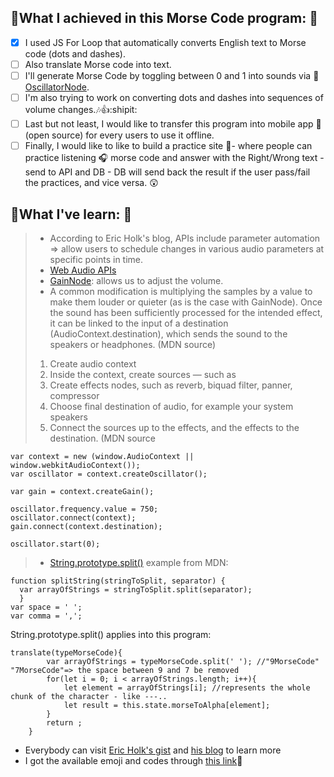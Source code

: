 ## :dizzy:What I achieved in this Morse Code program: :dizzy:

- [x] I used JS For Loop that automatically converts English text to Morse code (dots and dashes). 
- [ ] Also translate Morse code into text.
- [ ] I'll generate Morse Code by toggling between 0 and 1 into sounds via :loudspeaker: [OscillatorNode](https://developer.mozilla.org/en-US/docs/Web/API/OscillatorNode).
- [ ] I'm also trying to work on converting dots and dashes into sequences of volume changes.:notes::thumbsup::shipit:
- [ ] Last but not least, I would like to transfer this program into mobile app :iphone:(open source) for every users to use it offline.
- [ ] Finally, I would like to like to build a practice site :memo:- where people can practice listening :headphones: morse code and answer with the Right/Wrong text - send to API and DB - DB will send back the result if the user pass/fail the practices, and vice versa. :astonished:

## :eyes:What I've learn: :eyes:

>- According to Eric Holk's blog, APIs include parameter automation => allow users to schedule changes in various audio parameters at specific points in time.
>- [Web Audio APIs](https://developer.mozilla.org/en-US/docs/Web/API/Web_Audio_API)
>- [GainNode](https://developer.mozilla.org/en-US/docs/Web/API/GainNode): allows us to adjust the volume.
>- A common modification is multiplying the samples by a value to make them louder or quieter (as is the case with GainNode). Once the sound has been sufficiently processed for the intended effect, it can be linked to the input of a destination (AudioContext.destination), which sends the sound to the speakers or headphones. (MDN source)
> 1. Create audio context
> 2. Inside the context, create sources — such as <audio>, oscillator, stream
> 3. Create effects nodes, such as reverb, biquad filter, panner, compressor
> 4. Choose final destination of audio, for example your system speakers
> 5. Connect the sources up to the effects, and the effects to the destination. (MDN source
 
```
var context = new (window.AudioContext || window.webkitAudioContext());
var oscillator = context.createOscillator();

var gain = context.createGain();

oscillator.frequency.value = 750;
oscillator.connect(context);
gain.connect(context.destination);

oscillator.start(0);
```
> - [String.prototype.split()](https://developer.mozilla.org/en-US/docs/Web/JavaScript/Reference/Global_Objects/String/split) example from MDN:
```
function splitString(stringToSplit, separator) {
  var arrayOfStrings = stringToSplit.split(separator);
  }
var space = ' ';
var comma = ',';
```
String.prototype.split() applies into this program:
```
translate(typeMorseCode){
        var arrayOfStrings = typeMorseCode.split(' '); //"9MorseCode" "7MorseCode"=> the space between 9 and 7 be removed
        for(let i = 0; i < arrayOfStrings.length; i++){
            let element = arrayOfStrings[i]; //represents the whole chunk of the character - like ---..
            let result = this.state.morseToAlpha[element];
        }
        return ;
    }
```
* Everybody can visit [Eric Holk's gist](https://gist.github.com/eholk/0115691987090973cefe) and [his blog](https://blog.theincredibleholk.org/blog/2014/06/23/generating-morse-code-with-javascript/) to learn more
* I got the available emoji and codes through [this link](https://www.webpagefx.com/tools/emoji-cheat-sheet/):muscle:
